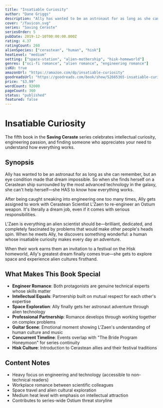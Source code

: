 ```yaml
---
title: "Insatiable Curiosity"
author: "Dane Griggs"
description: "Ally has wanted to be an astronaut for as long as she can remember, but an eye condition ended that dream. Working with Cerastean Scientist L'Zaen to re-engineer alien technology gives her everything she ever wanted: space exploration and a brilliant partner who appreciates her insatiable curiosity."
cover: "/favicon.svg"
series: "Saving Ceraste"
seriesOrder: 5
pubDate: 2019-12-10T00:00:00.000Z
rating: 4.37
ratingCount: 260
alienSpecies: ["cerastean", "human", "hisk"]
heatLevel: "medium"
setting: ["space-station", "alien-mothership", "hisk-homeworld"]
genres: ["sci-fi romance", "alien romance", "engineering romance"]
isKU: true
amazonUrl: "https://amazon.com/dp/insatiable-curiosity"
goodreadsUrl: "https://goodreads.com/book/show/52665365-insatiable-curiosity"
price: "$3.99"
wordCount: 92000
pageCount: 360
status: "published"
featured: false
---
```


# Insatiable Curiosity

The fifth book in the **Saving Ceraste** series celebrates intellectual curiosity, engineering passion, and finding someone who appreciates your need to understand how everything works.

## Synopsis

Ally has wanted to be an astronaut for as long as she can remember, but an eye condition made that dream impossible. So when she finds herself on a Cerastean ship surrounded by the most advanced technology in the galaxy, she can't help herself—she HAS to know how everything works.

After being caught sneaking into engineering one too many times, Ally gets assigned to work with Cerastean Scientist L'Zaen to re-engineer an Ostium weapon. It's literally a dream job, even if it comes with serious responsibilities.

L'Zaen is everything an alien scientist should be—brilliant, dedicated, and completely fascinated by problems that would make other people's heads spin. When he meets Ally, he discovers something wonderful: a human whose insatiable curiosity makes every day an adventure.

When their work earns them an invitation to a festival on the Hisk homeworld, Ally's greatest dream finally comes true—she gets to explore space and experience alien cultures firsthand.

## What Makes This Book Special

- **Engineer Romance**: Both protagonists are genuine technical experts whose skills matter
- **Intellectual Equals**: Partnership built on mutual respect for each other's expertise
- **Space Exploration**: Ally finally gets her astronaut adventure through alien technology
- **Professional Partnership**: Romance develops through working together on complex problems
- **Guitar Scene**: Emotional moment showing L'Zaen's understanding of human culture and music
- **Concurrent Timeline**: Events overlap with "The Bride Program Honeymoon" for series continuity
- **Hisk Culture**: Introduction to Cerastean allies and their festival traditions

## Content Notes

- Heavy focus on engineering and technology (accessible to non-technical readers)
- Workplace romance between scientific colleagues
- Space travel and alien cultural exploration
- Medium heat level with emphasis on intellectual attraction
- Contributes to series-wide Ostium threat storyline